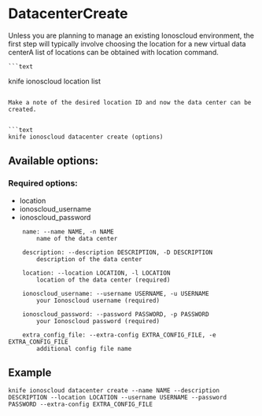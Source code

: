 # DatacenterCreate

Unless you are planning to manage an existing Ionoscloud environment, the first step will typically involve choosing the location for a new virtual data centerA list of locations can be obtained with location command.

	```text
knife ionoscloud location list
```

Make a note of the desired location ID and now the data center can be created.


```text
knife ionoscloud datacenter create (options)
```

## Available options:

### Required options:

* location
* ionoscloud\_username
* ionoscloud\_password

```text
    name: --name NAME, -n NAME
        name of the data center

    description: --description DESCRIPTION, -D DESCRIPTION
        description of the data center

    location: --location LOCATION, -l LOCATION
        location of the data center (required)

    ionoscloud_username: --username USERNAME, -u USERNAME
        your Ionoscloud username (required)

    ionoscloud_password: --password PASSWORD, -p PASSWORD
        your Ionoscloud password (required)

    extra_config_file: --extra-config EXTRA_CONFIG_FILE, -e EXTRA_CONFIG_FILE
        additional config file name

```
## Example

```text
knife ionoscloud datacenter create --name NAME --description DESCRIPTION --location LOCATION --username USERNAME --password PASSWORD --extra-config EXTRA_CONFIG_FILE
```
